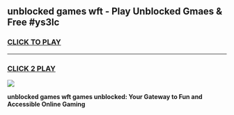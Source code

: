 
## unblocked games wft - Play Unblocked Gmaes & Free #ys3lc
<h3>
<a href="https://news.freeplayer.one?title=unblocked_games_wft&ref=03M">CLICK TO PLAY</a></h3>
<hr>

<h3>
<a href="https://news.freeplayer.one?title=unblocked_games_wft&ref=03M">CLICK 2 PLAY</a>
  
</h3>

<a href="https://news.freeplayer.one?title=unblocked_games_wft&ref=03M"><img src="https://clearcache.store/games.png"></a>


**unblocked games wft games unblocked: Your Gateway to Fun and Accessible Online Gaming**

